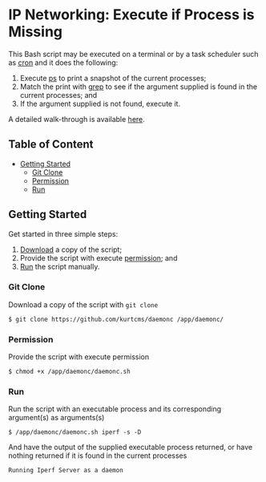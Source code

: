 # IP Networking: Execute if Process is Missing

This Bash script may be executed on a terminal or by a task scheduler such as [cron](https://linux.die.net/man/8/cron) and it does the following:

1. Execute [ps](https://linux.die.net/man/1/ps) to print a snapshot of the current processes;
2. Match the print with [grep](https://linux.die.net/man/1/grep) to see if the argument supplied is found in the current processes; and
3. If the argument supplied is not found, execute it.

A detailed walk-through is available [here](https://kurtcms.org/networking-execute-if-process-is-missing/).

## Table of Content

- [Getting Started](#getting-started)
  - [Git Clone](#git-clone)
  - [Permission](#permission)
  - [Run](#run)

## Getting Started

Get started in three simple steps:

1. [Download](#git-clone) a copy of the script;
2. Provide the script with execute [permission](#permission); and
3. [Run](#run) the script manually.

### Git Clone

Download a copy of the script with `git clone`

```shell
$ git clone https://github.com/kurtcms/daemonc /app/daemonc/
```

### Permission

Provide the script with execute permission

```shell
$ chmod +x /app/daemonc/daemonc.sh
```

### Run

Run the script with an executable process and its corresponding argument(s) as arguments(s)

```shell
$ /app/daemonc/daemonc.sh iperf -s -D
```

And have the output of the supplied executable process returned, or have nothing returned if it is found in the current processes

```
Running Iperf Server as a daemon
```